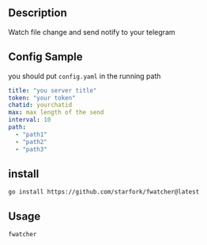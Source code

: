 ## Description
Watch file change and send notify to your telegram

## Config Sample 
you should put `config.yaml` in the running path
```yaml
title: "you server title"
token: "your token"
chatid: yourchatid
max: max length of the send
interval: 10
path:
  - "path1"
  - "path2"
  - "path3"
```

## install

```
go install https://github.com/starfork/fwatcher@latest
```

## Usage
```
fwatcher 
```

